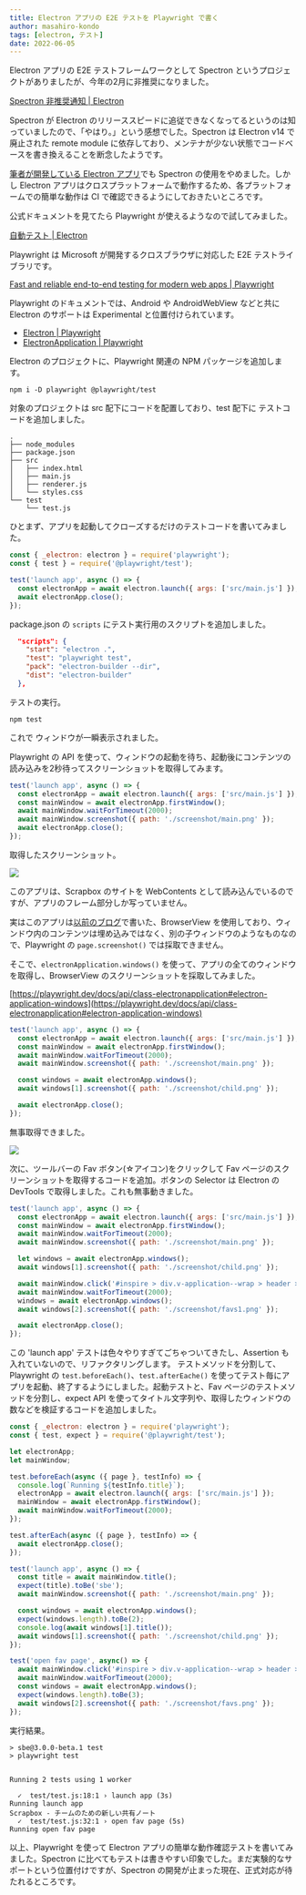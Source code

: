 ```yaml
---
title: Electron アプリの E2E テストを Playwright で書く
author: masahiro-kondo
tags: [electron, テスト]
date: 2022-06-05
---
```


Electron アプリの E2E テストフレームワークとして Spectron というプロジェクトがありましたが、今年の2月に非推奨になりました。

[Spectron 非推奨通知 | Electron](https://www.electronjs.org/ja/blog/spectron-deprecation-notice)

Spectron が Electron のリリーススピードに追従できなくなってるというのは知っていましたので、「やはり。」という感想でした。Spectron は Electron v14 で廃止された remote module に依存しており、メンテナが少ない状態でコードベースを書き換えることを断念したようです。

[筆者が開発している Electron アプリ](/blogs/2021/12/15/developing-unofficial-scrapbox-app/)でも Spectron の使用をやめました。しかし Electron アプリはクロスプラットフォームで動作するため、各プラットフォームでの簡単な動作は CI で確認できるようにしておきたいところです。

公式ドキュメントを見てたら Playwright が使えるようなので試してみました。

[自動テスト | Electron](https://www.electronjs.org/ja/docs/latest/tutorial/automated-testing)

Playwright は Microsoft が開発するクロスブラウザに対応した E2E テストライブラリです。

[Fast and reliable end-to-end testing for modern web apps | Playwright](https://playwright.dev/)

Playwright のドキュメントでは、Android や AndroidWebView などと共に Electron のサポートは Experimental と位置付けられています。

- [Electron | Playwright](https://playwright.dev/docs/api/class-electron/)
- [ElectronApplication | Playwright](https://playwright.dev/docs/api/class-electronapplication)

Electron のプロジェクトに、Playwright 関連の NPM パッケージを追加します。

```shell
npm i -D playwright @playwright/test
```

対象のプロジェクトは src 配下にコードを配置しており、test 配下に テストコードを追加しました。

```
.
├── node_modules
├── package.json
├── src
│   ├── index.html
│   ├── main.js
│   ├── renderer.js
│   └── styles.css
└── test
    └── test.js
```

ひとまず、アプリを起動してクローズするだけのテストコードを書いてみました。

```javascript
const { _electron: electron } = require('playwright');
const { test } = require('@playwright/test');

test('launch app', async () => {
  const electronApp = await electron.launch({ args: ['src/main.js'] });
  await electronApp.close();
});
```

package.json の `scripts` にテスト実行用のスクリプトを追加しました。

```json
  "scripts": {
    "start": "electron .",
    "test": "playwright test",
    "pack": "electron-builder --dir",
    "dist": "electron-builder"
  },
```

テストの実行。

```shell
npm test
```

これで ウィンドウが一瞬表示されました。

Playwright の API を使って、ウィンドウの起動を待ち、起動後にコンテンツの読み込みを2秒待ってスクリーンショットを取得してみます。

```javascript
test('launch app', async () => {
  const electronApp = await electron.launch({ args: ['src/main.js'] });
  const mainWindow = await electronApp.firstWindow();
  await mainWindow.waitForTimeout(2000);
  await mainWindow.screenshot({ path: './screenshot/main.png' });
  await electronApp.close();
});
```

取得したスクリーンショット。

![](https://i.gyazo.com/6e7f9ebf8e9c81aae597690e2d22ccbb.png)

このアプリは、Scrapbox のサイトを WebContents として読み込んでいるのですが、アプリのフレーム部分しか写っていません。

実はこのアプリは[以前のブログ](/blogs/2022/01/07/electron-browserview/)で書いた、BrowserView を使用しており、ウィンドウ内のコンテンツは埋め込みではなく、別の子ウィンドウのようなものなので、Playwright の `page.screenshot()` では採取できません。

そこで、`electronApplication.windows()` を使って、アプリの全てのウィンドウを取得し、BrowserView のスクリーンショットを採取してみました。

[https://playwright.dev/docs/api/class-electronapplication#electron-application-windows](https://playwright.dev/docs/api/class-electronapplication#electron-application-windows)

```javascript
test('launch app', async () => {
  const electronApp = await electron.launch({ args: ['src/main.js'] });
  const mainWindow = await electronApp.firstWindow();
  await mainWindow.waitForTimeout(2000);
  await mainWindow.screenshot({ path: './screenshot/main.png' });

  const windows = await electronApp.windows();
  await windows[1].screenshot({ path: './screenshot/child.png' });

  await electronApp.close();
});
```

無事取得できました。

![](https://i.gyazo.com/e41ac5fe6816f92d5fb44ac517551e72.png)

次に、ツールバーの Fav ボタン(☆アイコン)をクリックして Fav ページのスクリーンショットを取得するコードを追加。ボタンの Selector は Electron の DevTools で取得しました。これも無事動きました。

```javascript
test('launch app', async () => {
  const electronApp = await electron.launch({ args: ['src/main.js'] });
  const mainWindow = await electronApp.firstWindow();
  await mainWindow.waitForTimeout(2000);
  await mainWindow.screenshot({ path: './screenshot/main.png' });

  let windows = await electronApp.windows();
  await windows[1].screenshot({ path: './screenshot/child.png' });

  await mainWindow.click('#inspire > div.v-application--wrap > header > div.v-toolbar__content > header > div > button:nth-child(11)');
  await mainWindow.waitForTimeout(2000);
  windows = await electronApp.windows();
  await windows[2].screenshot({ path: './screenshot/favs1.png' });

  await electronApp.close();
});
```

この 'launch app' テストは色々やりすぎてごちゃついてきたし、Assertion も入れていないので、リファクタリングします。
テストメソッドを分割して、Playwright の `test.beforeEach()`、`test.afterEache()` を使ってテスト毎にアプリを起動、終了するようにしました。起動テストと、Fav ページのテストメソッドを分割し、expect API を使ってタイトル文字列や、取得したウィンドウの数などを検証するコードを追加しました。

```javascript
const { _electron: electron } = require('playwright');
const { test, expect } = require('@playwright/test');

let electronApp;
let mainWindow;

test.beforeEach(async ({ page }, testInfo) => {
  console.log(`Running ${testInfo.title}`);
  electronApp = await electron.launch({ args: ['src/main.js'] });
  mainWindow = await electronApp.firstWindow();
  await mainWindow.waitForTimeout(2000);
});

test.afterEach(async ({ page }, testInfo) => {
  await electronApp.close();
});

test('launch app', async () => {
  const title = await mainWindow.title();
  expect(title).toBe('sbe');
  await mainWindow.screenshot({ path: './screenshot/main.png' });

  const windows = await electronApp.windows();
  expect(windows.length).toBe(2);
  console.log(await windows[1].title());
  await windows[1].screenshot({ path: './screenshot/child.png' });
});

test('open fav page', async() => {
  await mainWindow.click('#inspire > div.v-application--wrap > header > div.v-toolbar__content > header > div > button:nth-child(11)');
  await mainWindow.waitForTimeout(2000);
  const windows = await electronApp.windows();
  expect(windows.length).toBe(3);
  await windows[2].screenshot({ path: './screenshot/favs.png' });
});
```

実行結果。

```
> sbe@3.0.0-beta.1 test
> playwright test


Running 2 tests using 1 worker

  ✓  test/test.js:18:1 › launch app (3s)
Running launch app
Scrapbox - チームのための新しい共有ノート
  ✓  test/test.js:32:1 › open fav page (5s)
Running open fav page
```

以上、Playwright を使って Electron アプリの簡単な動作確認テストを書いてみました。Spectron に比べてもテストは書きやすい印象でした。まだ実験的なサポートという位置付けですが、Spectron の開発が止まった現在、正式対応が待たれるところです。
